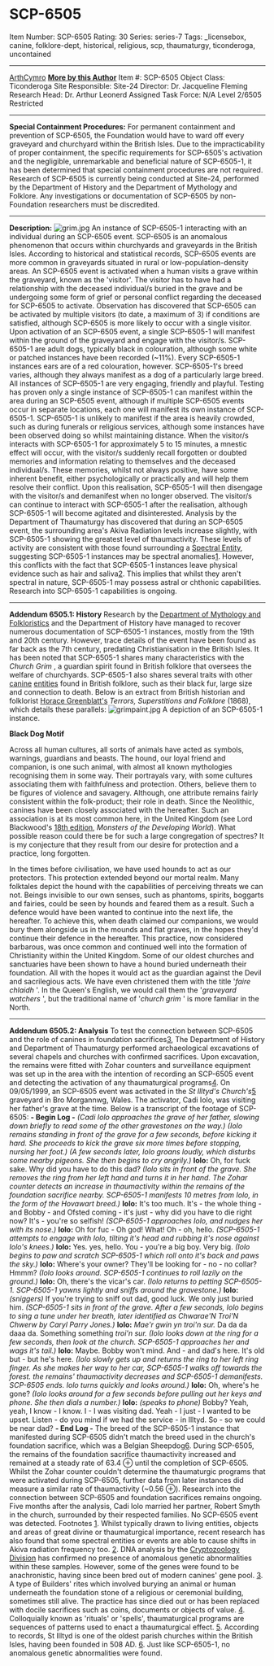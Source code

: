 # SCP-6505
Item Number: SCP-6505
Rating: 30
Series: series-7
Tags: _licensebox, canine, folklore-dept, historical, religious, scp, thaumaturgy, ticonderoga, uncontained

---

[ArthCymro](javascript:;)
**[More by this Author](https://scp-wiki.wikidot.com/dr-dafydd-s-personnel-file)**
Item #: SCP-6505
Object Class: Ticonderoga
Site Responsible: Site-24
Director: Dr. Jacqueline Fleming
Research Head: Dr. Arthur Leonerd
Assigned Task Force: N/A
Level 2/6505
Restricted
* * *
**Special Containment Procedures:**
For permanent containment and prevention of SCP-6505, the Foundation would have to ward off every graveyard and churchyard within the British Isles. Due to the impracticability of proper containment, the specific requirements for SCP-6505's activation and the negligible, unremarkable and beneficial nature of SCP-6505-1, it has been determined that special containment procedures are not required.
Research of SCP-6505 is currently being conducted at Site-24, performed by the Department of History and the Department of Mythology and Folklore. Any investigations or documentation of SCP-6505 by non-Foundation researchers must be discredited.
* * *
**Description:**
![grim.jpg](https://scp-wiki.wdfiles.com/local--files/scp-6505/grim.jpg)
An instance of SCP-6505-1 interacting with an individual during an SCP-6505 event.
SCP-6505 is an anomalous phenomenon that occurs within churchyards and graveyards in the British Isles. According to historical and statistical records, SCP-6505 events are more common in graveyards situated in rural or low-population-density areas. An SCP-6505 event is activated when a human visits a grave within the graveyard, known as the 'visitor'. The visitor has to have had a relationship with the deceased individual/s buried in the grave and be undergoing some form of grief or personal conflict regarding the deceased for SCP-6505 to activate. Observation has discovered that SCP-6505 can be activated by multiple visitors (to date, a maximum of 3) if conditions are satisfied, although SCP-6505 is more likely to occur with a single visitor. Upon activation of an SCP-6505 event, a single SCP-6505-1 will manifest within the ground of the graveyard and engage with the visitor/s.
SCP-6505-1 are adult dogs, typically black in colouration, although some white or patched instances have been recorded (~11%). Every SCP-6505-1 instances ears are of a red colouration, however. SCP-6505-1's breed varies, although they always manifest as a dog of a particularly large breed. All instances of SCP-6505-1 are very engaging, friendly and playful. Testing has proven only a single instance of SCP-6505-1 can manifest within the area during an SCP-6505 event, although if multiple SCP-6505 events occur in separate locations, each one will manifest its own instance of SCP-6505-1. SCP-6505-1 is unlikely to manifest if the area is heavily crowded, such as during funerals or religious services, although some instances have been observed doing so whilst maintaining distance.
When the visitor/s interacts with SCP-6505-1 for approximately 5 to 15 minutes, a mnestic effect will occur, with the visitor/s suddenly recall forgotten or doubted memories and information relating to themselves and the deceased individual/s. These memories, whilst not always positive, have some inherent benefit, either psychologically or practically and will help them resolve their conflict. Upon this realisation, SCP-6505-1 will then disengage with the visitor/s and demanifest when no longer observed. The visitor/s can continue to interact with SCP-6505-1 after the realisation, although SCP-6505-1 will become agitated and disinterested.
Analysis by the Department of Thaumaturgy has discovered that during an SCP-6505 event, the surrounding area's Akiva Radiation levels increase slightly, with SCP-6505-1 showing the greatest level of thaumactivity. These levels of activity are consistent with those found surrounding a [Spectral Entity](https://scp-wiki.wikidot.com/welcome-to-spectral-affairs), suggesting SCP-6505-1 instances may be spectral anomalies[1](javascript:;). However, this conflicts with the fact that SCP-6505-1 instances leave physical evidence such as hair and saliva[2](javascript:;). This implies that whilst they aren't spectral in nature, SCP-6505-1 may possess astral or chthonic capabilities. Research into SCP-6505-1 capabilities is ongoing.
* * *
**Addendum 6505.1: History**
Research by the [Department of Mythology and Folkloristics](https://scp-wiki.wikidot.com/department-of-mythology-and-folkloristics-hub) and the Department of History have managed to recover numerous documentation of SCP-6505-1 instances, mostly from the 19th and 20th century. However, trace details of the event have been found as far back as the 7th century, predating Christianisation in the British Isles. It has been noted that SCP-6505-1 shares many characteristics with the _Church Grim_ , a guardian spirit found in British folklore that oversees the welfare of churchyards. SCP-6505-1 also shares several traits with other [canine](https://scp-wiki.wikidot.com/SCP-023) [entities](https://scp-wiki.wikidot.com/SCP-1111) found in British folklore, such as their black fur, large size and connection to death. Below is an extract from British historian and folklorist [Horace Greenblatt's](https://scp-wiki.wikidot.com/SCP-6087) _Terrors, Superstitions and Folklore_ (1868), which details these parallels:
![grimpaint.jpg](https://scp-wiki.wdfiles.com/local--files/scp-6505/grimpaint.jpg)
A depiction of an SCP-6505-1 instance.
  

**Black Dog Motif**  

  
Across all human cultures, all sorts of animals have acted as symbols, warnings, guardians and beasts. The hound, our loyal friend and companion, is one such animal, with almost all known mythologies recognising them in some way. Their portrayals vary, with some cultures associating them with faithfulness and protection. Others, believe them to be figures of violence and savagery. Although, one attribute remains fairly consistent within the folk-product; their role in death. Since the Neolithic, canines have been closely associated with the hereafter. Such an association is at its most common here, in the United Kingdom (see Lord Blackwood's [18th edition](https://scp-wiki.wikidot.com/scp-6132), _Monsters of the Developing World_). What possible reason could there be for such a large congregation of spectres? It is my conjecture that they result from our desire for protection and a practice, long forgotten.  
  

In the times before civilisation, we have used hounds to act as our protectors. This protection extended beyond our mortal realm. Many folktales depict the hound with the capabilities of perceiving threats we can not. Beings invisible to our own senses, such as phantoms, spirits, boggarts and fairies, could be seen by hounds and feared them as a result. Such a defence would have been wanted to continue into the next life, the hereafter. To achieve this, when death claimed our companions, we would bury them alongside us in the mounds and flat graves, in the hopes they'd continue their defence in the hereafter. This practice, now considered barbarous, was once common and continued well into the formation of Christianity within the United Kingdom. Some of our oldest churches and sanctuaries have been shown to have a hound buried underneath their foundation. All with the hopes it would act as the guardian against the Devil and sacrilegious acts. We have even christened them with the title '_faire chlaidh_ '. In the Queen's English, we would call them the '_graveyard watchers_ ', but the traditional name of '_church grim_ ' is more familiar in the North.
* * *
**Addendum 6505.2: Analysis**
To test the connection between SCP-6505 and the role of canines in foundation sacrifices[3](javascript:;), The Department of History and Department of Thaumaturgy performed archaeological excavations of several chapels and churches with confirmed sacrifices. Upon excavation, the remains were fitted with Zohar counters and surveillance equipment was set up in the area with the intention of recording an SCP-6505 event and detecting the activation of any thaumaturgical programs[4](javascript:;).
On 09/05/1999, an SCP-6505 event was activated in the _St Illtyd's Church's_[5](javascript:;) graveyard in Bro Morgannwg, Wales. The activator, Cadi Iolo, was visiting her father's grave at the time. Below is a transcript of the footage of SCP-6505:
**\- Begin Log -**
_(Cadi Iolo approaches the grave of her father, slowing down briefly to read some of the other gravestones on the way.)_
_(Iolo remains standing in front of the grave for a few seconds, before kicking it hard. She proceeds to kick the grave six more times before stopping, nursing her foot.)_
_(A few seconds later, Iolo groans loudly, which disturbs some nearby pigeons. She then begins to cry angrily.)_
**Iolo:** Oh, for fuck sake. Why did you have to do this dad?
_(Iolo sits in front of the grave. She removes the ring from her left hand and turns it in her hand. The Zohar counter detects an increase in thaumactivity within the remains of the foundation sacrifice nearby. SCP-6505-1 manifests 10 metres from Iolo, in the form of the Hovawart breed.)_
**Iolo:** It's too much. It's - the whole thing - and Bobby - and Ofsted coming - it's just - why did you have to die right now? It's - you're so selfish!
_(SCP-6505-1 approaches Iolo, and nudges her with its nose.)_
**Iolo:** Oh for fuc - Oh god! What! Oh - oh, hello.
_(SCP-6505-1 attempts to engage with Iolo, tilting it's head and rubbing it's nose against Iolo's knees.)_
**Iolo:** Yes. yes, hello. You - you're a big boy. Very big.
_(Iolo begins to paw and scratch SCP-6505-1 which roll onto it's back and paws the sky.)_
**Iolo:** Where's your owner? They'll be looking for - no - no collar? Hmmm?
_(Iolo looks around. SCP-6505-1 continues to roll lazily on the ground.)_
**Iolo:** Oh, there's the vicar's car.
_(Iolo returns to petting SCP-6505-1. SCP-6505-1 yawns lightly and sniffs around the gravestone.)_
**Iolo:** _(sniggers)_ If you're trying to sniff out dad, good luck. We only just buried him.
_(SCP-6505-1 sits in front of the grave. After a few seconds, Iolo begins to sing a tune under her breath, later identified as Chwarae'N Troi'N Chwerw by Caryl Parry Jones.)_
**Iolo:** _Mae'r gwin yn troi'n sur._ Da da da daaa da. Something something _troi'n sur._
_(Iolo looks down at the ring for a few seconds, then look at the church. SCP-6505-1 approaches her and wags it's tail.)_
**Iolo:** Maybe. Bobby won't mind. And - and dad's here. It's old but - but he's here.
_(Iolo slowly gets up and returns the ring to her left ring finger. As she makes her way to her car, SCP-6505-1 walks off towards the forest. the remains' thaumactivity decreases and SCP-6505-1 demanifests. SCP-6505 ends. Iolo turns quickly and looks around.)_
**Iolo:** Oh, where's he gone?
_(Iolo looks around for a few seconds before pulling out her keys and phone. She then dials a number.)_
**Iolo:** _(speaks to phone)_ Bobby? Yeah, yeah, I know - I know. I - I was visiting dad. Yeah - I just - I wanted to be upset. Listen - do you mind if we had the service - in Illtyd. So - so we could be near dad?
**\- End Log -**
The breed of the SCP-6505-1 instance that manifested during SCP-6505 didn't match the breed used in the church's foundation sacrifice, which was a Belgian Sheepdog[6](javascript:;). During SCP-6505, the remains of the foundation sacrifice thaumactivity increased and remained at a steady rate of 63.4 ⊕ until the completion of SCP-6505. Whilst the Zohar counter couldn't determine the thaumaturgic programs that were activated during SCP-6505, further data from later instances did measure a similar rate of thaumactivity (~0.56 ⊕). Research into the connection between SCP-6505 and foundation sacrifices remains ongoing.
Five months after the analysis, Cadi Iolo married her partner, Robert Smyth in the church, surrounded by their respected families. No SCP-6505 event was detected.
Footnotes
[1](javascript:;). Whilst typically drawn to living entities, objects and areas of great divine or thaumaturgical importance, recent research has also found that some spectral entities or events are able to cause shifts in Akiva radiation frequency too.
[2](javascript:;). DNA analysis by the [Cryptozoology Division](https://scp-wiki.wikidot.com/cryptozoology-division-hub) has confirmed no presence of anomalous genetic abnormalities within these samples. However, some of the genes were found to be anachronistic, having since been bred out of modern canines' gene pool.
[3](javascript:;). A type of Builders' rites which involved burying an animal or human underneath the foundation stone of a religious or ceremonial building, sometimes still alive. The practice has since died out or has been replaced with docile sacrifices such as coins, documents or objects of value.
[4](javascript:;). Colloquially known as 'rituals' or 'spells', thaumaturgical programs are sequences of patterns used to enact a thaumaturgical effect.
[5](javascript:;). According to records, St Illtyd is one of the oldest parish churches within the British Isles, having been founded in 508 AD.
[6](javascript:;). Just like SCP-6505-1, no anomalous genetic abnormalities were found.